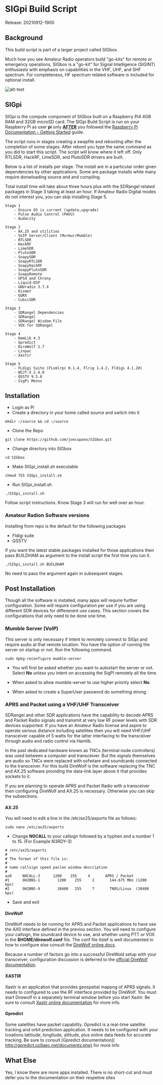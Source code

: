 # SIGpi Build Script

Release: 20210912-1900

## Background

This build script is part of a larger project called SIGbox. 

Much how you see Amateur Radio operators build "go-kits" for remote or emergency operations, SIGbox is a "go-kit" for Signal Intelligence (SIGINT) enthusiasts with emphasis on capabilities in the VHF, UHF, and SHF spectrum. For completeness, HF spectrum related software is included for optional install.

![alt-test](https://github.com/joecupano/SIGpi/blob/main/SIGbox_architecture.png)

## SIGpi

SIGpi is the compute component of SIGbox built on a Raspberry Pi4 4GB RAM and 32GB microSD card. The SIGpi Build Script is run on your Raspberry Pi as user **pi** only **<u>AFTER</u>** you followed the [Raspberry Pi Documentation - Getting Started](https://www.raspberrypi.org/documentation/computers/getting-started.html) guide.

The script runs in stages creating a swapfile and rebooting after the completion of some stages. After reboot you type the same command as you did to start this script. The script will know where it left off. Only RTLSDR, HackRF, LimeSDR, and PlutoSDR drivers are built.

Below is a list of installs per stage. The install are in a particular order given dependencies by other applications. Some are package installs while many require donwloading source and and compiling.

Total install time will take about three hours plus with the SDRangel related packages in Stage 3 taking at least an hour. If Amateur Radio Digital modes do not interest you, you can skip installing Stage 5.

```
Stage 1
	- Ensure OS is current (update,upgrade)
	- Pulse Audio Control (PAVU)
	- Audacity

Stage 2
	- AX.25 and utilities
	- VoIP Server/Client (Murmur/Mumble)
	- RTLSDR
	- HackRF
	- LimeSDR
	- PlutoSDR
	- SoapySDR
	- SoapyRTLSDR
	- SoapyHackRF
	- SoapyPlutoSDR
	- SoapyRemote
	- GPSd and Chrony
	- Liquid-DSP
	- GNUradio 3.7.X
	- Kismet
	- GQRX
	- CubicSDR

Stage 3
	- SDRangel Dependencies
	- SDRangel
	- SDRangel Wisdom File
	- VOX for SDRangel

Stage 4
	- HamLib 4.3
	- Gpredict
	- DireWolf 1.7
	- Linpac
	- Xastir

Stage 5
	- FLdigi Suite (FLxmlrpc 0.1.4, Flrig 1.4.2, Fldigi 4.1.20)
	- WSJT-X 2.4.0
	- QSSTV 9.5.8
	- SigPi Menus

```

## Installation

- Login as Pi
- Create a directory in your home called source and switch into it

```
mkdir ~/source && cd ~/source
```
- Clone the Repo

```
git clone https://github.com/joecupano/SIGbox.git
```

- Change directory into SIGbox

```
cd SIGbox
```

- Make SIGpi_install.sh executable

```
chmod 755 SIGpi_install.sh
```

- Run SIGpi_install.sh

```
./SIGpi_install.sh
```

Follow script instructions. Know Stage 3 will run for well over an hour.

### Amateur Radion Software versions

Installing from repo is the default for the following packages

- Fldigi suite
- QSSTV

If you want the latest stable packages installed for those applications then pass BUILDHAM as argument to the install script the first time you run it.

```
./SIGpi_install.sh BUILDHAM
```
No need to pass the argument again in subsequent stages.

## Post Installation

Though all the software is installed, many apps will require further configuration. Some will require configuration per use if you are using different SDR devices for differenent use cases. This section covers the configurations that only need to be done one time.

### Mumble Server (VoIP)

This server is only necessary if intent to remotely connect to SIGpi and require audio at that remote location. You have the option of running the server on startup or not. Run the following command. 

```
sudo dpkg-reconfigure mumble-server
```

- You will first be asked whether you want to autostart the server or not. Select **No** unless you intent on accessing the SigPI remotely all the time.

- When asked to allow mumble-server to use higher priority select **No**.

- When asked to create a SuperUser password do something strong.

### APRS and Packet using a VHF/UHF Transceiver

SDRangel and other SDR applications have the capability to decode APRS and Packet Radio signals and transmit at very low RF power levels with SDR devices supported. If you have an Amateur Radio license and aspire to operate serious distance including satellites then you will need VHF/UHF transceiver capable of 5 watts for the latter interfacing to the transceiver through audio and radio control via Hamlib.

In the past dedicated hardware known as TNCs (terminal node controllers) was used between a computer and transceiver. But the signals themselves are audio so TNCs were replaced with sofwtare and soundcards connected to the transceiver. For this build DireWolf is the software replacing the TNC and AX.25 software providing the data-link layer above it that provides sockets to it.

If you are planning to operate APRS and Packet Radio with a transceiver then configuring DireWolf and AX.25 is necessary. Otherwise you can skip the subsections. 

#### AX.25

You will need to edit a line in the /etc/ax25/axports file as follows:

```
sudo nano /etc/ax25/axports
```

- Change **N0CALL** to your callsign followed by a hyphen and a number 1 to 15. (For Example  N3RDY-3)

```
# /etc/ax25/axports
#
# The format of this file is:
#
# name callsign speed paclen window description
#
ax0     N0CALL-3      1200    255     4       APRS / Packet
#1      OH2BNS-1        1200    255     2       144.675 MHz (1200  bps)
#2      OH2BNS-9        38400   255     7       TNOS/Linux  (38400 bps)
```

- Save and exit

#### DireWolf

DireWolf needs to be running for APRS and Packet applications to have use the AX0 interface defined in the previou section. You will need to configure your
callsign, the soundcard device to use, and whether using PTT or VOX in the **$HOME/direwolf.conf** file. The conf file itslef is well documented in how to configure else consult the [DireWolf online docs](https://github.com/wb2osz/direwolf/tree/master/doc).

Because a number of factors go into a successful DireWold setup with your transceiver, configuration discussion is deferred to the [official DireWolf documentation](https://github.com/wb2osz/direwolf/tree/master/doc).

#### XASTIR
Xastir is an application that provides geospatial mappng of APRS signals. It needs to configured to use the RF interface provided by DireWolf. You must start Direwolf in a separately terminal window before you start Xastir. Be sure to consult [Xastir online documentation](https://xastir.org/index.php/Main_Page) for more info.

#### Gpredict
Some satellites have packet capability. Gpredict is a real-time satellite tracking and orbit prediction application. It needs to be configured with your lcoations latitiude, longitude, altitude, plus online data feeds for accurate tracking. Be sure to consult [Gpredict documentation]( http://gpredict.oz9aec.net/documents.php} for more info


## What Else
Yes, I know there are more apps installed. There is no short-cut and must defer you to the  documentation on their respetive sites



